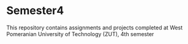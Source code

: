 # Semester4
This repository contains assignments and projects completed at West Pomeranian University of Technology (ZUT), 4th semester
